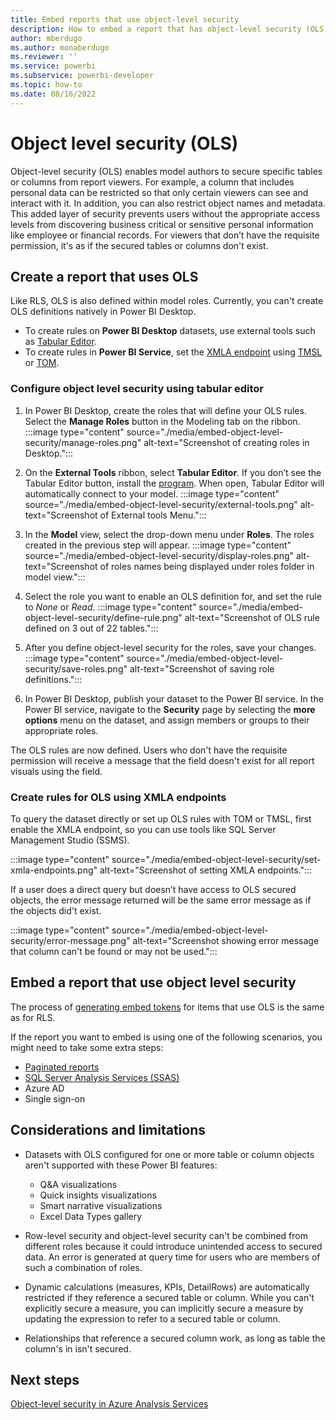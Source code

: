 ```yaml
---
title: Embed reports that use object-level security
description: How to embed a report that has object-level security (OLS).
author: mberdugo
ms.author: monaberdugo
ms.reviewer: ''
ms.service: powerbi
ms.subservice: powerbi-developer
ms.topic: how-to
ms.date: 08/16/2022
---
```


# Object level security (OLS)

Object-level security (OLS) enables model authors to secure specific tables or columns from report viewers. For example, a column that includes personal data can be restricted so that only certain viewers can see and interact with it. In addition, you can also restrict object names and metadata. This added layer of security prevents users without the appropriate access levels from discovering business critical or sensitive personal information like employee or financial records. For viewers that don’t have the requisite permission, it's as if the secured tables or columns don't exist.  

## Create a report that uses OLS

Like RLS, OLS is also defined within model roles. Currently, you can't create OLS definitions natively in Power BI Desktop.

* To create rules on **Power BI Desktop** datasets, use external tools such as [Tabular Editor](https://tabulareditor.github.io/).  
* To create rules in **Power BI Service**, set the [XMLA endpoint](/power-bi/enterprise/service-premium-connect-tools) using [TMSL](/analysis-services/tmsl/tabular-model-scripting-language-tmsl-reference) or [TOM](/analysis-services/tom/introduction-to-the-tabular-object-model-tom-in-analysis-services-amo).

### Configure object level security using tabular editor

1. In Power BI Desktop, create the roles that will define your OLS rules. Select the **Manage Roles** button in the Modeling tab on the ribbon.
  :::image type="content" source="./media/embed-object-level-security/manage-roles.png" alt-text="Screenshot of creating roles in Desktop.":::

2. On the **External Tools** ribbon, select **Tabular Editor**. If you don’t see the Tabular Editor button, install the [program](https://tabulareditor.github.io). When open, Tabular Editor will automatically connect to your model.
  :::image type="content" source="./media/embed-object-level-security/external-tools.png" alt-text="Screenshot of External tools Menu.":::

3. In the **Model** view, select the drop-down menu under **Roles**. The roles created in the previous step will appear.
  :::image type="content" source="./media/embed-object-level-security/display-roles.png" alt-text="Screenshot of roles names being displayed under roles folder in model view.":::

4. Select the role you want to enable an OLS definition for, and set the rule to *None* or *Read*.
  :::image type="content" source="./media/embed-object-level-security/define-rule.png" alt-text="Screenshot of OLS rule defined on 3 out of 22 tables.":::

5. After you define object-level security for the roles, save your changes.
  :::image type="content" source="./media/embed-object-level-security/save-roles.png" alt-text="Screenshot of saving role definitions.":::

6. In Power BI Desktop, publish your dataset to the Power BI service. In the Power BI service, navigate to the **Security** page by selecting the **more options** menu on the dataset, and assign members or groups to their appropriate roles.

The OLS rules are now defined. Users who don't have the requisite permission will receive a message that the field doesn't exist for all report visuals using the field.

### Create rules for OLS using XMLA endpoints

To query the dataset directly or set up OLS rules with TOM or TMSL, first enable the XMLA endpoint, so you can use tools like SQL Server Management Studio (SSMS).

:::image type="content" source="./media/embed-object-level-security/set-xmla-endpoints.png" alt-text="Screenshot of setting XMLA endpoints.":::

If a user does a direct query but doesn’t have access to OLS secured objects, the error message returned will be the same error message as if the objects did't exist.

:::image type="content" source="./media/embed-object-level-security/error-message.png" alt-text="Screenshot showing error message that column can't be found or may not be used.":::

## Embed a report that use object level security

The process of [generating embed tokens](generate-embed-token.md#row-level-security) for items that use OLS is the same as for RLS.

If the report you want to embed is using one of the following scenarios, you might need to take some extra steps:

* [Paginated reports](embed-paginated-reports.md)
* [SQL Server Analysis Services (SSAS)](sql-server-analysis-services-embed.md)
* Azure AD
* Single sign-on

## Considerations and limitations

* Datasets with OLS configured for one or more table or column objects aren't supported with these Power BI features:

  * Q&A visualizations
  * Quick insights visualizations
  * Smart narrative visualizations
  * Excel Data Types gallery

* Row-level security and object-level security can't be combined from different roles because it could introduce unintended access to secured data. An error is generated at query time for users who are members of such a combination of roles.

* Dynamic calculations (measures, KPIs, DetailRows) are automatically restricted if they reference a secured table or column. While you can't explicitly secure a measure, you can implicitly secure a measure by updating the expression to refer to a secured table or column.

* Relationships that reference a secured column work, as long as table the column's in isn't secured.

## Next steps

[Object-level security in Azure Analysis Services](/analysis-services/tabular-models/object-level-security)
